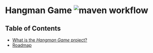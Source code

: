 # Hangman Game ![maven workflow](https://github.com/MaksimSavich/Hangman/actions/workflows/maven.yml/badge.svg)

## Table of Contents

- [What is the *Hangman Game* project?](#hangman-game-maven-workflowhttpsgithubcommaksimsavichhangmanactionsworkflowsmavenymlbadgesvg)
- [Roadmap](https://github.com/MaksimSavich/Hangman/wiki/Roadmap)